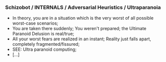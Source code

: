 ### Schizobot / INTERNALS / Adversarial Heuristics / Ultraparanoia
* In theory, you are in a situation which is the very worst of all possible worst-case scenarios;
* You are taken there suddenly; You weren't prepared; the Ultimate Paranoid Delusion is real/true;
* All your worst fears are realized in an instant; Reality just falls apart, completely fragmented/fissured;
* SEE: Ultra paranoid computing;
* [...]
